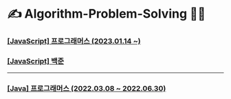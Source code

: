 # ✍️ Algorithm-Problem-Solving 👩‍💻

### [[JavaScript] 프로그래머스 (2023.01.14 ~)](/programmersInJS.md)

### [[JavaScript] 백준](/boj.md)

---

### [[Java] 프로그래머스 (2022.03.08 ~ 2022.06.30)](/programmersInJava.md)
